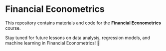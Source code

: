 # **Financial Econometrics**

This repository contains materials and code for the **Financial Econometrics** course. 

Stay tuned for future lessons on data analysis, regression models, and machine learning in Financial Econometrics! 🚀
